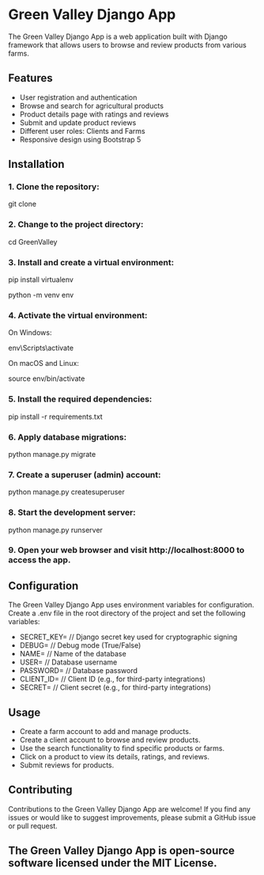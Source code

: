 # Green Valley Django App

The Green Valley Django App is a web application built with Django framework that allows users to browse and review products from various farms.

## Features
- User registration and authentication
- Browse and search for agricultural products
- Product details page with ratings and reviews
- Submit and update product reviews
- Different user roles: Clients and Farms
- Responsive design using Bootstrap 5

## Installation

### 1. Clone the repository:

git clone

### 2. Change to the project directory:

cd GreenValley

### 3. Install and create a virtual environment:

pip install virtualenv

python -m venv env

### 4. Activate the virtual environment:

On Windows:

env\Scripts\activate

On macOS and Linux:

source env/bin/activate

### 5. Install the required dependencies:

pip install -r requirements.txt

### 6. Apply database migrations:

python manage.py migrate

### 7. Create a superuser (admin) account:

python manage.py createsuperuser

### 8. Start the development server:

python manage.py runserver

### 9. Open your web browser and visit http://localhost:8000 to access the app.

## Configuration

The Green Valley Django App uses environment variables for configuration. Create a .env file in the root directory of the project and set the following variables:

- SECRET_KEY=  // Django secret key used for cryptographic signing
- DEBUG=       // Debug mode (True/False)
- NAME=        // Name of the database
- USER=        // Database username
- PASSWORD=    // Database password
- CLIENT_ID=   // Client ID (e.g., for third-party integrations)
- SECRET=      // Client secret (e.g., for third-party integrations)

## Usage
- Create a farm account to add and manage products.
- Create a client account to browse and review products.
- Use the search functionality to find specific products or farms.
- Click on a product to view its details, ratings, and reviews.
- Submit reviews for products.

## Contributing
Contributions to the Green Valley Django App are welcome! If you find any issues or would like to suggest improvements, please submit a GitHub issue or pull request.

## The Green Valley Django App is open-source software licensed under the MIT License.
